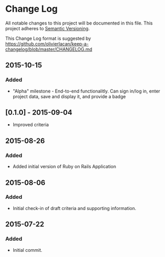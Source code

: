 # Change Log

All notable changes to this project will be documented in this file.
This project adheres to [Semantic Versioning](http://semver.org/).

This Change Log format is suggested by
<https://github.com/olivierlacan/keep-a-changelog/blob/master/CHANGELOG.md>

## 2015-10-15
### Added
- "Alpha" milestone - End-to-end functionalitly.  Can sign in/log in,
  enter project data, save and display it, and provide a badge

## [0.1.0] - 2015-09-04
- Improved criteria

## 2015-08-26
### Added
- Added initial version of Ruby on Rails Application

## 2015-08-06
### Added
- Initial check-in of draft criteria and supporting information.

## 2015-07-22
### Added
- Initial commit.


